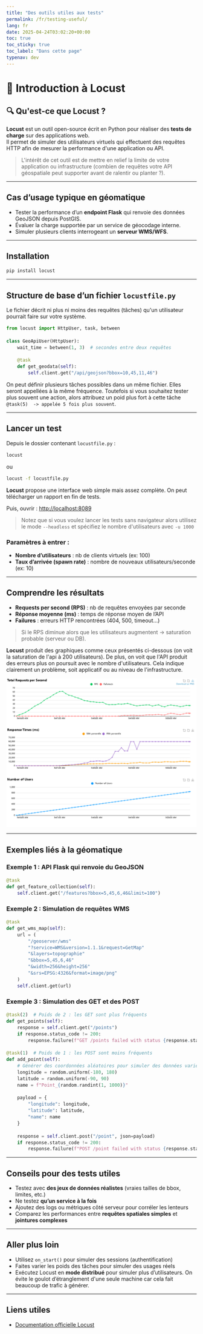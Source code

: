 ```yaml
---
title: "Des outils utiles aux tests"
permalink: /fr/testing-useful/
lang: fr
date: 2025-04-24T03:02:20+00:00
toc: true
toc_sticky: true
toc_label: "Dans cette page"
typenav: dev
---
```


# 🐛 Introduction à Locust

## 🔍 Qu'est-ce que Locust ?

**Locust** est un outil open-source écrit en Python pour réaliser des **tests de charge** sur des applications web.  
Il permet de simuler des utilisateurs virtuels qui effectuent des requêtes HTTP afin de mesurer la performance d'une application ou API.

> L'intérêt de cet outil est de mettre en relief la limite de votre application ou infrastructure (combien de requêtes votre API géospatiale peut supporter avant de ralentir ou planter ?).

---

## Cas d’usage typique en géomatique

- Tester la performance d’un **endpoint Flask** qui renvoie des données GeoJSON depuis PostGIS.
- Évaluer la charge supportée par un service de géocodage interne.
- Simuler plusieurs clients interrogeant un **serveur WMS/WFS**.

---

## Installation

```bash
pip install locust
```

---

## Structure de base d’un fichier `locustfile.py`

Le fichier décrit ni plus ni moins des requêtes (tâches) qu'un utilisateur pourrait faire sur votre système. 

```python
from locust import HttpUser, task, between

class GeoApiUser(HttpUser):
    wait_time = between(1, 3)  # secondes entre deux requêtes

    @task
    def get_geodata(self):
        self.client.get("/api/geojson?bbox=10,45,11,46")
```

On peut définir plusieurs tâches possibles dans un même fichier. Elles seront appellées à la même fréquence. Toutefois si vous souhaitez tester plus souvent une action, alors attribuez un poid plus fort à cette tâche ```@task(5)  -> appelée 5 fois plus souvent```.

---

## Lancer un test

Depuis le dossier contenant `locustfile.py` :

```bash
locust
```
ou
```bash
locust -f locustfile.py
```

**Locust** propose une interface web simple mais assez complète. On peut télécharger un rapport en fin de tests.

Puis, ouvrir : [http://localhost:8089](http://localhost:8089)

> Notez que si vous voulez lancer les tests sans navigateur alors utilisez le mode ```--headless``` et spécifiez le nombre d'utilisateurs avec ```-u 1000```

### Paramètres à entrer :

* **Nombre d’utilisateurs** : nb de clients virtuels (ex: 100)
* **Taux d’arrivée (spawn rate)** : nombre de nouveaux utilisateurs/seconde (ex: 10)

---

## Comprendre les résultats

* **Requests per second (RPS)** : nb de requêtes envoyées par seconde
* **Réponse moyenne (ms)** : temps de réponse moyen de l’API
* **Failures** : erreurs HTTP rencontrées (404, 500, timeout…)

> Si le RPS diminue alors que les utilisateurs augmentent → saturation probable (serveur ou DB).


**Locust** produit des graphiques comme ceux présentés ci-dessous (on voit la saturation de l'api à 200 utilisateurs). De plus, on voit que l'API produit des erreurs plus on poursuit avec le nombre d'utilisateurs. Cela indique clairement un problème, soit applicatif ou au niveau de l'infrastructure.

![Graphiques de Locust](/assets/img/locust/total_requests_per_second_1747318384.279.png)

---

## Exemples liés à la géomatique

### Exemple 1 : API Flask qui renvoie du GeoJSON

```python
@task
def get_feature_collection(self):
    self.client.get("/features?bbox=5,45,6,46&limit=100")
```

### Exemple 2 : Simulation de requêtes WMS

```python
@task
def get_wms_map(self):
    url = (
        "/geoserver/wms"
        "?service=WMS&version=1.1.1&request=GetMap"
        "&layers=topographie"
        "&bbox=5,45,6,46"
        "&width=256&height=256"
        "&srs=EPSG:4326&format=image/png"
    )
    self.client.get(url)
```

### Exemple 3 : Simulation des GET et des POST

```python
@task(2)  # Poids de 2 : les GET sont plus fréquents
def get_points(self):
    response = self.client.get("/points")
    if response.status_code != 200:
        response.failure(f"GET /points failed with status {response.status_code}")

@task(1)  # Poids de 1 : les POST sont moins fréquents
def add_point(self):
    # Générer des coordonnées aléatoires pour simuler des données variées
    longitude = random.uniform(-180, 180)
    latitude = random.uniform(-90, 90)
    name = f"Point_{random.randint(1, 1000)}"
    
    payload = {
        "longitude": longitude,
        "latitude": latitude,
        "name": name
    }
    
    response = self.client.post("/point", json=payload)
    if response.status_code != 200:
        response.failure(f"POST /point failed with status {response.status_code}")
```

---

## Conseils pour des tests utiles

* Testez avec **des jeux de données réalistes** (vraies tailles de bbox, limites, etc.)
* Ne testez **qu’un service à la fois**
* Ajoutez des logs ou métriques côté serveur pour corréler les lenteurs
* Comparez les performances entre **requêtes spatiales simples** et **jointures complexes**

---

## Aller plus loin

* Utilisez `on_start()` pour simuler des sessions (authentification)
* Faites varier les poids des tâches pour simuler des usages réels
* Exécutez Locust en **mode distribué** pour simuler plus d’utilisateurs. On évite le goulot d’étranglement d'une seule machine car cela fait beaucoup de trafic à générer.

---

## Liens utiles

* [Documentation officielle Locust](https://docs.locust.io/)
